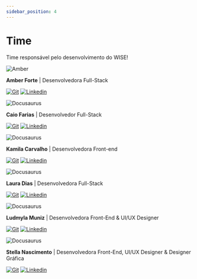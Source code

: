 ```yaml
---
sidebar_position: 4
---
```


# Time

Time responsável pelo desenvolvimento do WISE!

![Amber](/img/amber.svg)

**Amber Forte** |
Desenvolvedora Full-Stack

[![Git](/img/git.svg)](https://github.com/ambercff)
[![Linkedin](/img/linkedin.svg)](https://www.linkedin.com/in/amber-c-5b610420b/)



![Docusaurus](/img/caio.svg)

**Caio Farias** |
Desenvolvedor Full-Stack

[![Git](/img/git.svg)](https://github.com/caiofariaas)
[![Linkedin](/img/linkedin.svg)](https://www.linkedin.com/in/caiofariaas/)



![Docusaurus](/img/ingrid.svg)

**Kamila Carvalho** |
Desenvolvedora Front-end

[![Git](/img/git.svg)](https://github.com/kamilaingridc)
[![Linkedin](/img/linkedin.svg)](https://www.linkedin.com/in/ingridcarvalhoin/)



![Docusaurus](/img/laura.svg)

**Laura Dias** |
Desenvolvedora Full-Stack

[![Git](/img/git.svg)](https://github.com/laladaysz)
[![Linkedin](/img/linkedin.svg)](https://www.linkedin.com/in/lauraleandradias/)



![Docusaurus](/img/ludmyla.svg)

**Ludmyla Muniz** |
Desenvolvedora Front-End & UI/UX Designer

[![Git](/img/git.svg)](https://github.com/ludmuniz)
[![Linkedin](/img/linkedin.svg)](https://www.linkedin.com/in/ludmyla-muniz/)


![Docusaurus](/img/stella.svg)

**Stella Nascimento** |
Desenvolvedora Front-End, UI/UX Designer & Designer Gráfica

[![Git](/img/git.svg)](https://github.com/stelltriz)
[![Linkedin](/img/linkedin.svg)](https://www.linkedin.com/in/stella-beatriz2005/)
